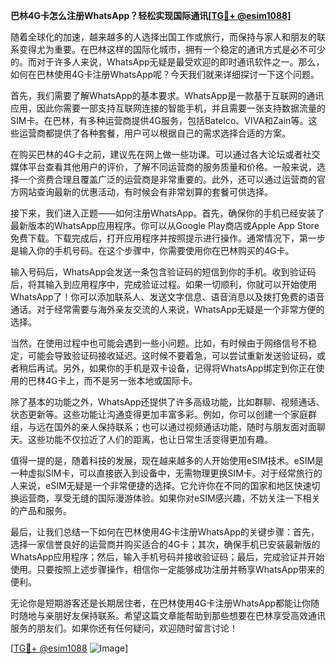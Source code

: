 **巴林4G卡怎么注册WhatsApp？轻松实现国际通讯[[TG💪+ @esim1088](https://t.me/s/esim1088)]**

随着全球化的加速，越来越多的人选择出国工作或旅行，而保持与家人和朋友的联系变得尤为重要。在巴林这样的国际化城市，拥有一个稳定的通讯方式是必不可少的。而对于许多人来说，WhatsApp无疑是最受欢迎的即时通讯软件之一。那么，如何在巴林使用4G卡注册WhatsApp呢？今天我们就来详细探讨一下这个问题。

首先，我们需要了解WhatsApp的基本要求。WhatsApp是一款基于互联网的通讯应用，因此你需要一部支持互联网连接的智能手机，并且需要一张支持数据流量的SIM卡。在巴林，有多种运营商提供4G服务，包括Batelco、VIVA和Zain等。这些运营商都提供了各种套餐，用户可以根据自己的需求选择合适的方案。

在购买巴林的4G卡之前，建议先在网上做一些功课。可以通过各大论坛或者社交媒体平台查看其他用户的评价，了解不同运营商的服务质量和价格。一般来说，选择一个资费合理且覆盖广泛的运营商是非常重要的。此外，还可以通过运营商的官方网站查询最新的优惠活动，有时候会有非常划算的套餐可供选择。

接下来，我们进入正题——如何注册WhatsApp。首先，确保你的手机已经安装了最新版本的WhatsApp应用程序。你可以从Google Play商店或Apple App Store免费下载。下载完成后，打开应用程序并按照提示进行操作。通常情况下，第一步是输入你的手机号码。在这个步骤中，你需要使用你在巴林购买的4G卡。

输入号码后，WhatsApp会发送一条包含验证码的短信到你的手机。收到验证码后，将其输入到应用程序中，完成验证过程。如果一切顺利，你就可以开始使用WhatsApp了！你可以添加联系人、发送文字信息、语音消息以及拨打免费的语音通话。对于经常需要与海外亲友交流的人来说，WhatsApp无疑是一个非常方便的选择。

当然，在使用过程中也可能会遇到一些小问题。比如，有时候由于网络信号不稳定，可能会导致验证码接收延迟。这时候不要着急，可以尝试重新发送验证码，或者稍后再试。另外，如果你的手机是双卡设备，记得将WhatsApp绑定到你正在使用的巴林4G卡上，而不是另一张本地或国际卡。

除了基本的功能之外，WhatsApp还提供了许多高级功能，比如群聊、视频通话、状态更新等。这些功能让沟通变得更加丰富多彩。例如，你可以创建一个家庭群组，与远在国外的亲人保持联系；也可以通过视频通话功能，随时与朋友面对面聊天。这些功能不仅拉近了人们的距离，也让日常生活变得更加有趣。

值得一提的是，随着科技的发展，现在越来越多的人开始使用eSIM技术。eSIM是一种虚拟SIM卡，可以直接嵌入到设备中，无需物理更换SIM卡。对于经常旅行的人来说，eSIM无疑是一个非常便捷的选择。它允许你在不同的国家和地区快速切换运营商，享受无缝的国际漫游体验。如果你对eSIM感兴趣，不妨关注一下相关的产品和服务。

最后，让我们总结一下如何在巴林使用4G卡注册WhatsApp的关键步骤：首先，选择一家信誉良好的运营商并购买适合的4G卡；其次，确保手机已安装最新版的WhatsApp应用程序；然后，输入手机号码并接收验证码；最后，完成验证并开始使用。只要按照上述步骤操作，相信你一定能够成功注册并畅享WhatsApp带来的便利。

无论你是短期游客还是长期居住者，在巴林使用4G卡注册WhatsApp都能让你随时随地与亲朋好友保持联系。希望这篇文章能帮助到那些想要在巴林享受高效通讯服务的朋友们。如果你还有任何疑问，欢迎随时留言讨论！

[[TG💪+ @esim1088](https://t.me/s/esim1088) ![Image](https://i.postimg.cc/4NQfJmqS/Snipaste-2025-05-13-00-14-12.png)]